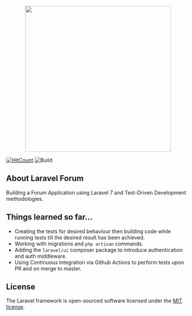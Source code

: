 <p align="center"><img src="https://res.cloudinary.com/dtfbvvkyp/image/upload/v1566331377/laravel-logolockup-cmyk-red.svg" width="400"></p>

[![HitCount](http://hits.dwyl.com/blampewpew/laravel-forum.svg)](http://hits.dwyl.com/blampewpew/laravel-forum)
![Build](https://github.com/blampewpew/laravel-forum/workflows/Laravel/badge.svg)

## About Laravel Forum

Building a Forum Application using Laravel 7 and Test-Driven Development methodologies.

## Things learned so far...
* Creating the tests for desired behaviour then building code while running tests
till the desired result has been achieved.
* Working with migrations and `php artisan` commands.
* Adding the `laravel/ui` composer package to introduce authentication and auth middleware.
* Using Continuous Integration via Github Actions to perform tests upon PR and on merge to master.

## License

The Laravel framework is open-sourced software licensed under the [MIT license](https://opensource.org/licenses/MIT).
